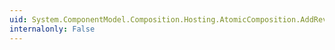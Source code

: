 ```yaml
---
uid: System.ComponentModel.Composition.Hosting.AtomicComposition.AddRevertAction(System.Action)
internalonly: False
---
```


